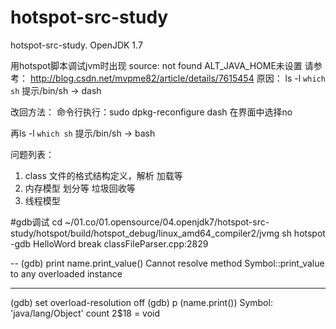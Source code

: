 # hotspot-src-study
hotspot-src-study. OpenJDK 1.7

用hotspot脚本调试jvm时出现
source: not found
ALT_JAVA_HOME未设置
请参考： http://blog.csdn.net/mvpme82/article/details/7615454
原因： ls -l `which sh` 提示/bin/sh -> dash

改回方法： 
命令行执行：sudo dpkg-reconfigure dash
在界面中选择no

再ls -l `which sh` 提示/bin/sh -> bash

问题列表：
1. class 文件的格式结构定义，解析 加载等 
2. 内存模型 划分等 垃圾回收等
3. 线程模型

#gdb调试
cd ~/01.co/01.opensource/04.openjdk7/hotspot-src-study/hotspot/build/hotspot_debug/linux_amd64_compiler2/jvmg
sh hotspot -gdb HelloWord
break classFileParser.cpp:2829

--
(gdb) print name.print_value()
Cannot resolve method Symbol::print_value to any overloaded instance

---


(gdb) set overload-resolution off
(gdb) p (name.print())
Symbol: 'java/lang/Object' count 2$18 = void

